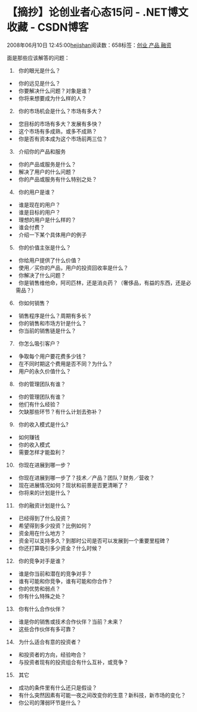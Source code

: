 
# 【摘抄】论创业者心态15问 - .NET博文收藏 - CSDN博客


2008年06月10日 12:45:00[hejishan](https://me.csdn.net/hejishan)阅读数：658标签：[创业																](https://so.csdn.net/so/search/s.do?q=创业&t=blog)[产品																](https://so.csdn.net/so/search/s.do?q=产品&t=blog)[融资																](https://so.csdn.net/so/search/s.do?q=融资&t=blog)[
							](https://so.csdn.net/so/search/s.do?q=产品&t=blog)[
																															](https://so.csdn.net/so/search/s.do?q=创业&t=blog)


面是那些应该解答的问题：
1)   你的眼光是什么？
*   你的远见是什么？
*   你要解决什么问题？对象是谁？
*   你将来想要成为什么样的人？
2)   你的市场机会是什么？市场有多大？
*   您目标的市场有多大？发展有多快？
*   这个市场有多成熟，或多不成熟？
*   你是否有资本成为这个市场前两三位？
3)   介绍你的产品和服务
*   你的产品或服务是什么？
*   解决了用户的什么问题？
*   你的产品或服务有什么特别之处？
4)   你的用户是谁？
*   谁是现在的用户？
*   谁是目标的用户？
*   理想的用户是什么样的？
*   谁会付费？
*   介绍一下某个具体用户的例子
5)   你的价值主张是什么？
*   你给用户提供了什么价值？
*   使用／买你的产品，用户的投资回收率是什么？
*   你解决了什么问题？
*   你是销售维他命，阿司匹林，还是消炎药？（奢侈品，有益的东西，还是必需品？）
6)   你如何销售？
*   销售程序是什么？周期有多长？
*   你的销售和市场方针是什么？
*   你当前的销售链是什么？
7)   你怎么吸引客户？
*   争取每个用户要花费多少钱？
*   在不同时期这个费用是否不同？为什么？
*   用户的永久价值什么？
8)   你的管理团队有谁？
*   你的管理团队有谁？
*   他们有什么经验？
*   欠缺那些环节？有什么计划去弥补？
9)   你的收入模式是什么?
*   如何赚钱
*   你的收入模式
*   需要怎样才能盈利？
10)   你现在进展到哪一步？
*   你现在进展到哪一步了？技术／产品？团队？财务／营收？
*   现在进展情况如何？现状和前景是否更清晰了？
*   你将来的计划是什么？
11)   你的融资计划是什么？
*   已经得到了什么投资？
*   希望得到多少投资？比例如何？
*   资金用在什么地方？
*   资金可以支持多久？到那时公司是否可以发展到一个重要里程碑？
*   你还打算吸引多少资金？什么时候？
12)   你的竞争对手是谁？
*   谁是你当前和潜在的竞争对手？
*   谁有可能和你竞争，谁有可能和你合作？
*   你的优势和弱点？
*   你有什么特殊之处？
13)   你有什么合作伙伴？
*   谁是你的销售或技术合作伙伴？当前？未来？
*   这些合作伙伴有多可靠？
14)   为什么适合有意的投资者？
*   和投资者的方向，经验吻合？
*   与投资者现有的投资组合有什么互补，或竞争？
15)   其它
*   成功的条件里有什么还只是假设？
*   有什么突然因素有可能一夜之间改变你的生意？新科技，新市场的变化？
*   你公司的薄弱环节是什么？




